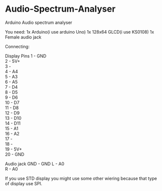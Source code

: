 # Audio-Spectrum-Analyser
Arduino Audio spectrum analyser

You need:
1x Arduino(i use arduino Uno)
1x 128x64 GLCD(i use KS0108)
1x Female audio jack

Connecting:

Display
Pins
1 - GND   
  2 - 5V+   
  3 -    
  4 - A4   
  5 - A3   
  6 - A5   
  7 - D4   
  8 - D5   
  9 - D6   
  10 - D7   
  11 - D8   
  12 - D9   
  13 - D10   
  14 - D11   
  15 - A1   
  16 - A2   
  17 -    
  18 -    
  19 - 5V+   
  20 - GND   

Audio jack
GND - GND
  L - A0   
  R - A0   

If you use STD display you might use some other wiering because that type of display use SPI.
